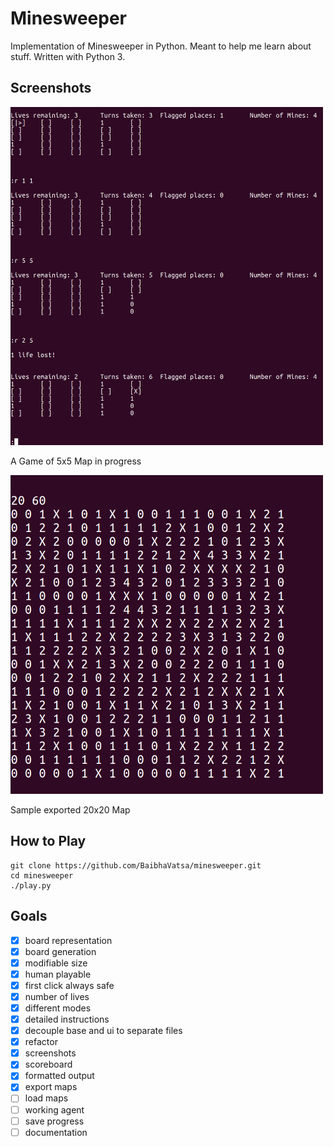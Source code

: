 # Minesweeper

Implementation of Minesweeper in Python. Meant to help me learn about stuff. Written with Python 3.

## Screenshots

<img src="./images/play.jpg" width="500" alt="A Game of 5x5 Map in progress"/>

A Game of 5x5 Map in progress

<img src="./images/exportedmap.jpg" width="500" alt="Sample exported 20x20 Map"/>

Sample exported 20x20 Map

## How to Play

```
git clone https://github.com/BaibhaVatsa/minesweeper.git
cd minesweeper
./play.py
```

## Goals

- [X] board representation
- [X] board generation
- [X] modifiable size
- [X] human playable
- [X] first click always safe
- [X] number of lives
- [X] different modes
- [X] detailed instructions
- [X] decouple base and ui to separate files
- [X] refactor
- [X] screenshots
- [X] scoreboard
- [X] formatted output
- [X] export maps
- [ ] load maps
- [ ] working agent
- [ ] save progress
- [ ] documentation
